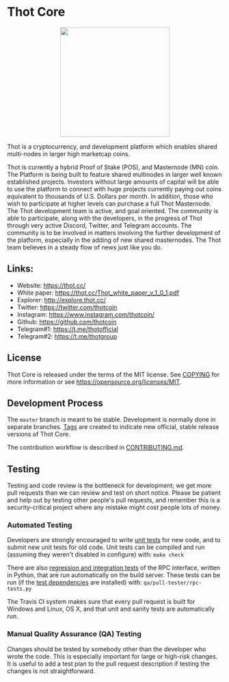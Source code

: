 Thot Core 
=================================================

<p align="center">
  <img src="https://raw.githubusercontent.com/thotcoin/thot/master/doc/bitcoin_logo_doxygen.png" width="256" />
</p>




Thot is a cryptocurrency, and development platform which enables shared multi-nodes in larger high marketcap coins.


Thot is currently a hybrid Proof of Stake (POS), and Masternode (MN) coin. The Platform is being built to feature shared multinodes in larger well known established projects.  Investors without large amounts of capital will be able to use the platform to connect with huge projects currently paying out coins equivalent to thousands of U.S. Dollars per month. In addition, those who wish to participate at higher levels can purchase a full Thot Masternode.
The Thot development team is active, and goal oriented.  The community is able to participate, along with the developers, in the progress of Thot through very active Discord, Twitter, and Telegram accounts. The community is to be involved in matters involving the further development of the platform, especially in the adding of new shared masternodes. The Thot team believes in a steady flow of news just like you do.

## Links:

- Website: https://thot.cc/
- White paper: https://thot.cc/Thot_white_paper_v_1_0_1.pdf
- Explorer: http://explore.thot.cc/
- Twitter: https://twitter.com/thotcoin
- Instagram: https://www.instagram.com/thotcoin/
- Github: https://github.com/thotcoin
- Telegram#1: https://t.me/thotofficial
- Telegram#2: https://t.me/thotgroup


License
-------

Thot Core is released under the terms of the MIT license. See [COPYING](COPYING) for more
information or see https://opensource.org/licenses/MIT.

Development Process
-------------------

The `master` branch is meant to be stable. Development is normally done in separate branches.
[Tags](https://github.com/thotcoin/thot/tags) are created to indicate new official,
stable release versions of Thot Core.

The contribution workflow is described in [CONTRIBUTING.md](CONTRIBUTING.md).

Testing
-------

Testing and code review is the bottleneck for development; we get more pull
requests than we can review and test on short notice. Please be patient and help out by testing
other people's pull requests, and remember this is a security-critical project where any mistake might cost people
lots of money.

### Automated Testing

Developers are strongly encouraged to write [unit tests](/doc/unit-tests.md) for new code, and to
submit new unit tests for old code. Unit tests can be compiled and run
(assuming they weren't disabled in configure) with: `make check`

There are also [regression and integration tests](/qa) of the RPC interface, written
in Python, that are run automatically on the build server.
These tests can be run (if the [test dependencies](/qa) are installed) with: `qa/pull-tester/rpc-tests.py`

The Travis CI system makes sure that every pull request is built for Windows
and Linux, OS X, and that unit and sanity tests are automatically run.

### Manual Quality Assurance (QA) Testing

Changes should be tested by somebody other than the developer who wrote the
code. This is especially important for large or high-risk changes. It is useful
to add a test plan to the pull request description if testing the changes is
not straightforward.
